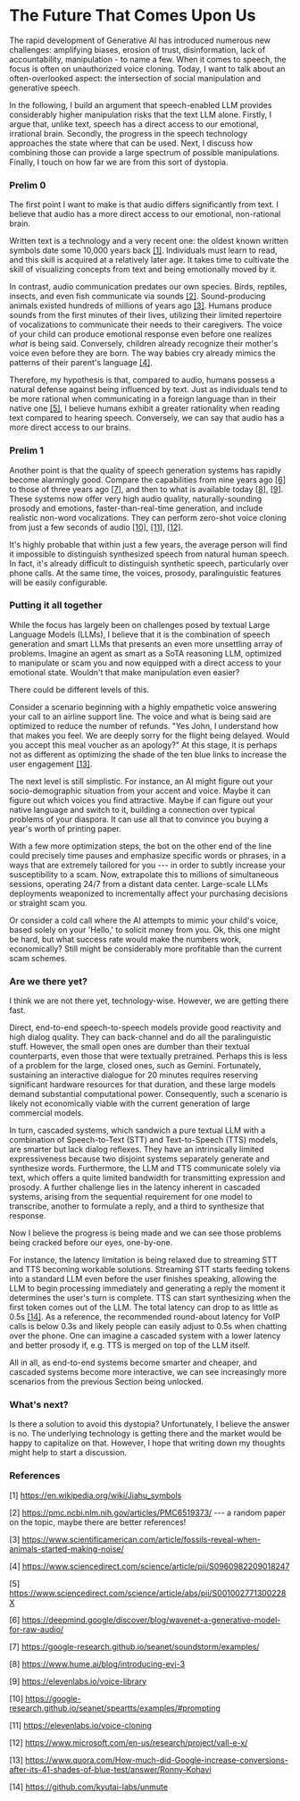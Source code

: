 # The Future That Comes Upon Us #

The rapid development of Generative AI has introduced numerous new challenges: amplifying biases, erosion of trust, disinformation, lack of accountability, manipulation - to name a few.
When it comes to speech, the focus is often on unauthorized voice cloning. Today, I want to talk about an often-overlooked aspect: the intersection of social manipulation and generative speech.

In the following, I build an argument that speech-enabled LLM provides considerably higher manipulation risks that the text LLM alone. Firstly, I argue that, unlike text, speech has a direct access to our emotional, irrational brain. Secondly, the progress in the speech technology approaches the state where that can be used. Next, I discuss how combining those can provide a large spectrum of possible manipulations. Finally, I touch on how far we are from this sort of dystopia.

### Prelim 0 ###

The first point I want to make is that audio differs significantly from text. I believe that audio has a more direct access to our emotional, non-rational brain.

Written text is a technology and a very recent one: the oldest known written symbols date some 10,000 years back [[1]](#reference-1). Individuals must learn to read, and this skill is acquired at a relatively later age. It takes time to cultivate the skill of visualizing concepts from text and being emotionally moved by it.

In contrast, audio communication predates our own species. Birds, reptiles, insects, and even fish communicate via sounds [[2]](#reference-2). Sound-producing animals existed hundreds of millions of years ago [[3]](#reference-3). Humans produce sounds from the first minutes of their lives,  utilizing their limited repertoire of vocalizations to communicate their needs to their caregivers. The voice of your child can produce emotional response even before one realizes _what_ is being said. Conversely, children already recognize their mother's voice even before they are born. The way babies cry already mimics the patterns of their parent's language [[4]](#reference-4).


Therefore, my hypothesis is that, compared to audio, humans possess a natural defense against being influenced by text. Just as individuals tend to be more rational when communicating in a foreign language than in their native one [[5]](#reference-5), I believe humans exhibit a greater rationality when reading text compared to hearing speech. Conversely, we can say that audio has a more direct access to our brains.


### Prelim 1 ###

Another point is that the quality of speech generation systems has rapidly become alarmingly good. Compare the capabilities from nine years ago [[6]](#reference-6) to those of three years ago [[7]](#reference-6), and then to what is available today [[8]](#reference-8), [[9]](#reference-9). These systems now offer very high audio quality, naturally-sounding prosody and emotions, faster-than-real-time generation, and include realistic non-word vocalizations. They can perform zero-shot voice cloning from just a few seconds of audio [[10]](#reference-10), [[11]](#reference-11), [[12]](#reference-12).

It's highly probable that within just a few years, the average person will find it impossible to distinguish synthesized speech from natural human speech. In fact, it's already difficult to distinguish synthetic speech, particularly over phone calls. At the same time, the voices, prosody, paralinguistic features will be easily configurable.

### Putting it all together ###

While the focus has largely been on challenges posed by textual Large Language Models (LLMs), I believe that it is the combination of speech generation and smart LLMs that presents an even more unsettling array of problems. Imagine an agent as smart as a SoTA reasoning LLM, optimized to manipulate or scam you and now equipped with a direct access to your emotional state. Wouldn't that make manipulation even easier?

There could be different levels of this.

Consider a scenario beginning with a highly empathetic voice answering your call to an airline support line. The voice and what is being said are optimized to reduce the number of refunds. "Yes John, I understand how that makes you feel. We are deeply sorry for the flight being delayed. Would you accept this meal voucher as an apology?" At this stage, it is perhaps not as different as optimizing the shade of the ten blue links to increase the user engagement [[13]](#reference-13).

The next level is still simplistic. For instance, an AI might figure out your socio-demographic situation from your accent and voice. Maybe it can figure out which voices you find attractive. Maybe if can figure out your native language and switch to it, building a connection over typical problems of your diaspora. It can use all that to convince you buying a year's worth of printing paper.


With a few more optimization steps, the bot on the other end of the line could precisely time pauses and emphasize specific words or phrases, in a ways that are extremely tailored for you --- in order to subtly increase your susceptibility to a scam. Now, extrapolate this to millions of simultaneous sessions, operating 24/7 from a distant data center. Large-scale LLMs deployments weaponized to incrementally affect your purchasing decisions or straight scam you.

Or consider a cold call where the AI attempts to mimic your child's voice, based solely on your 'Hello,' to solicit money from you. Ok, this one might be hard, but what success rate would make the numbers work, economically? Still might be considerably more profitable than the current scam schemes.


### Are we there yet? ###

I think we are not there yet, technology-wise. However, we are getting there fast.

Direct, end-to-end speech-to-speech models provide good reactivity and high dialog quality. They can back-channel and do all the paralinguistic stuff. However, the small open ones are dumber than their textual counterparts, even those that were textually pretrained. Perhaps this is less of a problem for the large, closed ones, such as Gemini. Fortunately, sustaining an interactive dialogue for 20 minutes requires reserving significant hardware resources for that duration, and these large models demand substantial computational power. Consequently, such a scenario is likely not economically viable with the current generation of large commercial models.


In turn, cascaded systems, which sandwich a pure textual LLM with a combination of Speech-to-Text (STT) and Text-to-Speech (TTS) models, are smarter but lack dialog reflexes. They have an intrinsically limited expressiveness because two disjoint systems separately generate and synthesize words. Furthermore, the LLM and TTS communicate solely via text, which offers a quite limited bandwidth for transmitting expression and prosody. A further challenge lies in the latency inherent in cascaded systems, arising from the sequential requirement for one model to transcribe, another to formulate a reply, and a third to synthesize that response.

Now I believe the progress is being made and we can see those problems being cracked before our eyes, one-by-one.

For instance, the latency limitation is being relaxed due to streaming STT and TTS becoming workable solutions.
Streaming STT starts feeding tokens into a standard LLM even before the user finishes speaking, allowing the LLM to begin processing immediately and generating a reply the moment it determines the user's turn is complete.
TTS can start synthesizing when the first token comes out of the LLM. The total latency can drop to as little as 0.5s [[14]](#reference-14). As a reference, the recommended round-about latency for VoIP calls is below 0.3s and likely people can easily adjust to 0.5s when chatting over the phone. One can imagine a cascaded system with a lower latency and better prosody if, e.g. TTS is merged on top of the LLM itself.


All in all, as end-to-end systems become smarter and cheaper, and cascaded systems become more interactive, we can see increasingly more scenarios from the previous Section being unlocked.


### What's next? ###
Is there a solution to avoid this dystopia? Unfortunately, I believe the answer is no. The underlying technology is getting there
and the market would be happy to capitalize on that. However, I hope that writing down my thoughts might help to start a discussion.


### References ###


<a id="reference-1">[1]</a> https://en.wikipedia.org/wiki/Jiahu_symbols

<a id="reference-2">[2]</a> https://pmc.ncbi.nlm.nih.gov/articles/PMC6519373/ --- a random paper on the topic, maybe there are better references!

<a id="reference-3">[3]</a> https://www.scientificamerican.com/article/fossils-reveal-when-animals-started-making-noise/

<a id="reference-4">[4]</a> https://www.sciencedirect.com/science/article/pii/S0960982209018247

<a id="reference-5">[5]</a> https://www.sciencedirect.com/science/article/abs/pii/S001002771300228X

<a id="reference-6">[6]</a> https://deepmind.google/discover/blog/wavenet-a-generative-model-for-raw-audio/

<a id="reference-7">[7]</a> https://google-research.github.io/seanet/soundstorm/examples/

<a id="reference-8">[8]</a> https://www.hume.ai/blog/introducing-evi-3

<a id="reference-9">[9]</a> https://elevenlabs.io/voice-library

<a id="reference-10">[10]</a> https://google-research.github.io/seanet/speartts/examples/#prompting

<a id="reference-11">[11]</a> https://elevenlabs.io/voice-cloning

<a id="reference-12">[12]</a> https://www.microsoft.com/en-us/research/project/vall-e-x/

<a id="reference-13">[13]</a> https://www.quora.com/How-much-did-Google-increase-conversions-after-its-41-shades-of-blue-test/answer/Ronny-Kohavi


<a id="reference-14">[14]</a> https://github.com/kyutai-labs/unmute
